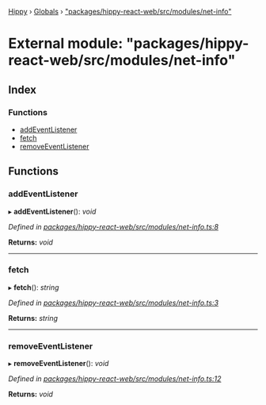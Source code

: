 [Hippy](../README.md) › [Globals](../globals.md) › ["packages/hippy-react-web/src/modules/net-info"](_packages_hippy_react_web_src_modules_net_info_.md)

# External module: "packages/hippy-react-web/src/modules/net-info"

## Index

### Functions

* [addEventListener](_packages_hippy_react_web_src_modules_net_info_.md#addeventlistener)
* [fetch](_packages_hippy_react_web_src_modules_net_info_.md#fetch)
* [removeEventListener](_packages_hippy_react_web_src_modules_net_info_.md#removeeventlistener)

## Functions

###  addEventListener

▸ **addEventListener**(): *void*

*Defined in [packages/hippy-react-web/src/modules/net-info.ts:8](https://github.com/jeromehan/Hippy/blob/6216275/packages/hippy-react-web/src/modules/net-info.ts#L8)*

**Returns:** *void*

___

###  fetch

▸ **fetch**(): *string*

*Defined in [packages/hippy-react-web/src/modules/net-info.ts:3](https://github.com/jeromehan/Hippy/blob/6216275/packages/hippy-react-web/src/modules/net-info.ts#L3)*

**Returns:** *string*

___

###  removeEventListener

▸ **removeEventListener**(): *void*

*Defined in [packages/hippy-react-web/src/modules/net-info.ts:12](https://github.com/jeromehan/Hippy/blob/6216275/packages/hippy-react-web/src/modules/net-info.ts#L12)*

**Returns:** *void*
